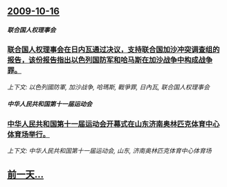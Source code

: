 ## [2009-10-16](/news/2009/10/16/index.md)

##### 联合国人权理事会
### [ 联合国人权理事会在日内瓦通过决议，支持联合国加沙冲突调查组的报告，该份报告指出以色列国防军和哈马斯在加沙战争中构成战争罪。](/news/2009/10/16/联合国人权理事会在日内瓦通过决议-支持联合国加沙冲突调查组的报告-该份报告指出以色列国防军和哈马斯在加沙战争中构成战争.md)
_上下文: 以色列國防軍, 加沙战争, 哈瑪斯, 戰爭罪, 日內瓦, 联合国人权理事会_

##### 中华人民共和国第十一届运动会
### [ 中华人民共和国第十一届运动会开幕式在山东济南奥林匹克体育中心体育场举行。](/news/2009/10/16/中华人民共和国第十一届运动会开幕式在山东济南奥林匹克体育中心体育场举行.md)
_上下文: 中华人民共和国第十一届运动会, 山东, 济南奥林匹克体育中心体育场_

## [前一天...](/news/2009/10/15/index.md)

